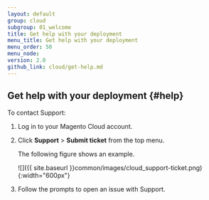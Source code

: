 ```yaml
---
layout: default
group: cloud
subgroup: 01_welcome
title: Get help with your deployment
menu_title: Get help with your deployment
menu_order: 50
menu_node: 
version: 2.0
github_link: cloud/get-help.md
---
```


## Get help with your deployment {#help}
To contact Support:

1.	Log in to your Magento Cloud account.
2.	Click **Support** > **Submit ticket** from the top menu.

	The following figure shows an example.

	![]({{ site.baseurl }}common/images/cloud_support-ticket.png){:width="600px"}
1.	Follow the prompts to open an issue with Support.

